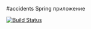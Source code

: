 #accidents
Spring приложение

[![Build Status](https://www.travis-ci.com/SavvaMey/accidents.svg?branch=master)](https://www.travis-ci.com/SavvaMey/accidents)

